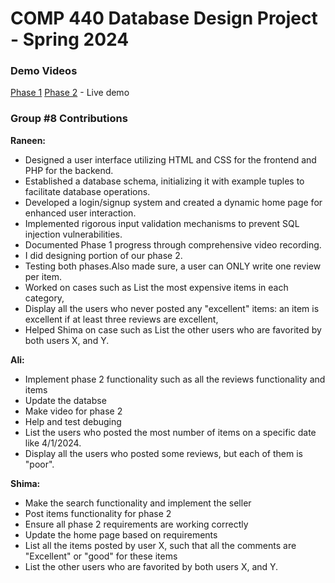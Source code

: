 # COMP 440 Database Design Project - Spring 2024

### Demo Videos
[Phase 1](https://www.youtube.com/watch?v=AJ_xxH46lUY) [Phase 2](https://www.youtube.com/watch?v=kK-RkTa8hZg) - Live demo


###  Group #8 Contributions

**Raneen:**
- Designed a user interface utilizing HTML and CSS for the frontend and PHP for the backend.
- Established a database schema, initializing it with example tuples to facilitate database operations.
- Developed a login/signup system and created a dynamic home page for enhanced user interaction.
- Implemented rigorous input validation mechanisms to prevent SQL injection vulnerabilities.
- Documented Phase 1 progress through comprehensive video recording.
- I did designing portion of our phase 2.
- Testing both phases.Also made sure,  a user can ONLY write one review per item.
- Worked on cases such as List the most expensive items in each category,
- Display all the users who never posted any "excellent" items: an item is excellent if at least three reviews are excellent,
- Helped Shima on case such as List the other users who are favorited by both users X, and Y.
  
**Ali:**
- Implement phase 2 functionality such as all the reviews functionality and items
- Update the databse 
- Make video for phase 2
- Help and test debuging
- List the users who posted the most number of items on a specific date like 4/1/2024.
- Display all the users who posted some reviews, but each of them is "poor".

**Shima:**
- Make the search functionality and implement the seller
- Post items functionality for phase 2 
- Ensure all phase 2 requirements are working correctly
- Update the home page based on requirements
- List all the items posted by user X, such that all the comments are "Excellent" or "good" for these items
- List the other users who are favorited by both users X, and Y. 
